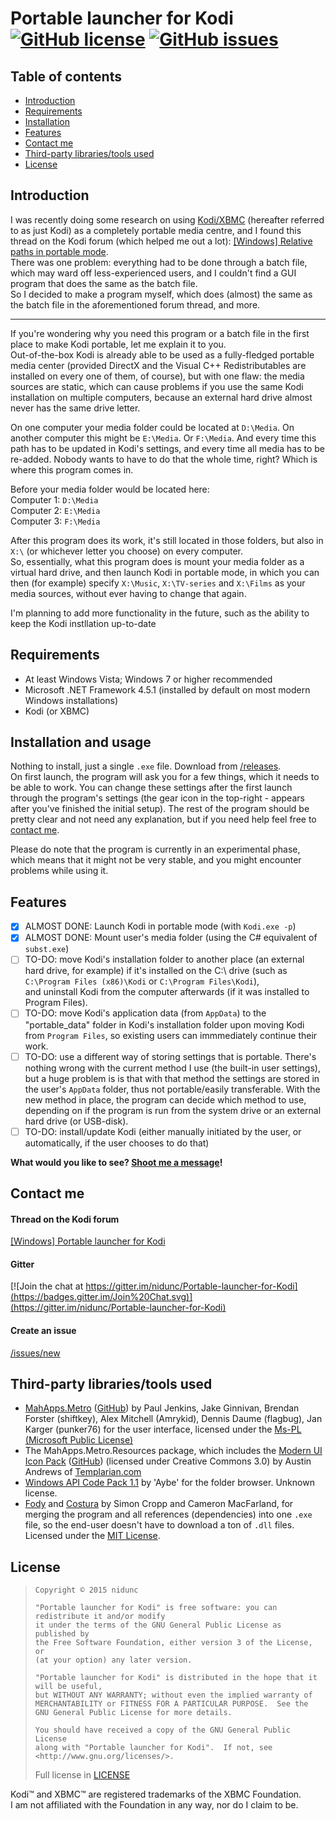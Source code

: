 # Portable launcher for Kodi [![GitHub license](https://img.shields.io/badge/license-GPLv3-blue.svg?style=flat-square)](https://raw.githubusercontent.com/nidunc/Portable-launcher-for-Kodi/master/LICENSE) [![GitHub issues](https://img.shields.io/github/issues/nidunc/Portable-launcher-for-Kodi.svg?style=flat-square)](https://github.com/nidunc/Portable-launcher-for-Kodi/issues)
## Table of contents

- [Introduction](#introduction)
- [Requirements](#requirements)
- [Installation](#installation-and-usage)
- [Features](#features)
- [Contact me](#contact-me)
- [Third-party libraries/tools used](#third-party-librariestools-used)
- [License](#license)

## Introduction
I was recently doing some research on using [Kodi/XBMC](http://kodi.tv) (hereafter referred to as just Kodi)
as a completely portable media centre, and I found this thread on the Kodi forum (which helped me out a lot):
[[Windows] Relative paths in portable mode](http://forum.kodi.tv/showthread.php?tid=94181).  
There was one problem: everything had to be done through a batch file,
which may ward off less-experienced users,
and I couldn't find a GUI program that does the same as the batch file.  
So I decided to make a program myself, which does (almost) the same as the batch file in the aforementioned forum thread, and more.

----------

If you're wondering why you need this program or a batch file in the first place to make Kodi portable,
let me explain it to you.  
Out-of-the-box Kodi is already able to be used as a fully-fledged portable media center (provided DirectX
and the Visual C++ Redistributables are installed on every one of them, of course),
but with one flaw: the media sources are static, which can cause problems if you use the same Kodi installation
on multiple computers, because an external hard drive almost never has the same drive letter.  

On one computer your media folder could be located at `D:\Media`.
On another computer this might be `E:\Media`. Or `F:\Media`. And every time this path has to be updated in
Kodi's settings, and every time all media has to be re-added.
Nobody wants to have to do that the whole time, right? Which is where this program comes in.

Before your media folder would be located here:  
Computer 1: `D:\Media`  
Computer 2: `E:\Media`  
Computer 3: `F:\Media`  

After this program does its work, it's still located in those folders, but also in `X:\` (or whichever letter
you choose) on every computer.  
So, essentially, what this program does is mount your media folder as a virtual hard drive, and then launch
Kodi in portable mode, in which you can then (for example) specify `X:\Music`, `X:\TV-series` and `X:\Films`
as your media sources, without ever having to change that again.

I'm planning to add more functionality in the future, such as the ability to keep the Kodi instllation up-to-date

## Requirements
- At least Windows Vista; Windows 7 or higher recommended
- Microsoft .NET Framework 4.5.1 (installed by default on most modern Windows installations)
- Kodi (or XBMC)

## Installation and usage
Nothing to install, just a single `.exe` file.
Download from [/releases](https://github.com/nidunc/Portable-launcher-for-Kodi/releases).  
On first launch, the program will ask you for a few things, which it needs to be able to work.
You can change these settings after the first launch through the program's settings
(the gear icon in the top-right - appears after you've finished the initial setup). The rest of the program should be pretty clear and not need any explanation, but if you need help feel free to [contact me](#contact-me).

Please do note that the program is currently in an experimental phase, which means that it might not be very stable, and you might encounter problems while using it.

## Features
- [x] ALMOST DONE: Launch Kodi in portable mode (with `Kodi.exe -p`)
- [x] ALMOST DONE: Mount user's media folder (using the C# equivalent of `subst.exe`)
- [ ] TO-DO: move Kodi's installation folder to another place (an external hard drive, for example)
if it's installed on the C:\ drive (such as `C:\Program Files (x86)\Kodi` or `C:\Program Files\Kodi`),  
and uninstall Kodi from the computer afterwards (if it was installed to Program Files).
- [ ] TO-DO: move Kodi's application data (from `AppData`) to the "portable_data" folder in Kodi's installation folder upon moving Kodi from `Program Files`, so existing users can immmediately continue their work.
- [ ] TO-DO: use a different way of storing settings that is portable. There's nothing wrong with the current method I use (the built-in user settings), but a huge problem is is that with that method the settings are stored in the user's `AppData` folder, thus not portable/easily transferable. With the new method in place, the program can decide which method to use, depending on if the program is run from the system drive or an external hard drive (or USB-disk).
- [ ] TO-DO: install/update Kodi (either manually initiated by the user, or automatically, if the user chooses to do that)

**What would you like to see? [Shoot me a message](#contact-me)!**

## Contact me
#### Thread on the Kodi forum
[[Windows] Portable launcher for Kodi](http://forum.kodi.tv/showthread.php?tid=226857)
#### Gitter
[![Join the chat at https://gitter.im/nidunc/Portable-launcher-for-Kodi](https://badges.gitter.im/Join%20Chat.svg)](https://gitter.im/nidunc/Portable-launcher-for-Kodi)
#### Create an issue
[/issues/new](https://github.com/nidunc/Portable-launcher-for-Kodi/issues/new)

## Third-party libraries/tools used
- [MahApps.Metro](http://mahapps.com) ([GitHub](https://github.com/MahApps/MahApps.Metro/))
by Paul Jenkins, Jake Ginnivan, Brendan Forster (shiftkey), Alex Mitchell (Amrykid), Dennis Daume (flagbug),
Jan Karger (punker76) for the user interface, licensed under the
[Ms-PL (Microsoft Public License)](https://msdn.microsoft.com/en-us/library/ff649456.aspx)
- The MahApps.Metro.Resources package, which includes the [Modern UI Icon Pack](http://modernuiicons.com/)
  ([GitHub](https://github.com/Templarian/WindowsIcons)) (licensed under Creative Commons 3.0)
 by Austin Andrews of [Templarian.com](http://templarian.com/)
- [Windows API Code Pack 1.1](https://github.com/aybe/Windows-API-Code-Pack-1.1) by 'Aybe' for the folder browser.
Unknown license.
- [Fody](https://github.com/Fody/Fody) and [Costura](https://github.com/Fody/Costura)
by Simon Cropp and Cameron MacFarland, for merging the program and all references (dependencies)
into one `.exe` file, so the end-user doesn't have to download a ton of `.dll` files.
Licensed under the [MIT License](http://opensource.org/licenses/MIT).

## License
> ```
> Copyright © 2015 nidunc  
>
> "Portable launcher for Kodi" is free software: you can redistribute it and/or modify
> it under the terms of the GNU General Public License as published by
> the Free Software Foundation, either version 3 of the License, or
> (at your option) any later version.
> 
> "Portable launcher for Kodi" is distributed in the hope that it will be useful,
> but WITHOUT ANY WARRANTY; without even the implied warranty of
> MERCHANTABILITY or FITNESS FOR A PARTICULAR PURPOSE.  See the
> GNU General Public License for more details.
> 
> You should have received a copy of the GNU General Public License
> along with "Portable launcher for Kodi".  If not, see <http://www.gnu.org/licenses/>.
> ```
> Full license in [LICENSE](https://raw.githubusercontent.com/nidunc/Portable-launcher-for-Kodi/master/LICENSE)

Kodi™ and XBMC™ are registered trademarks of the XBMC Foundation.  
I am not affiliated with the Foundation in any way, nor do I claim to be.

